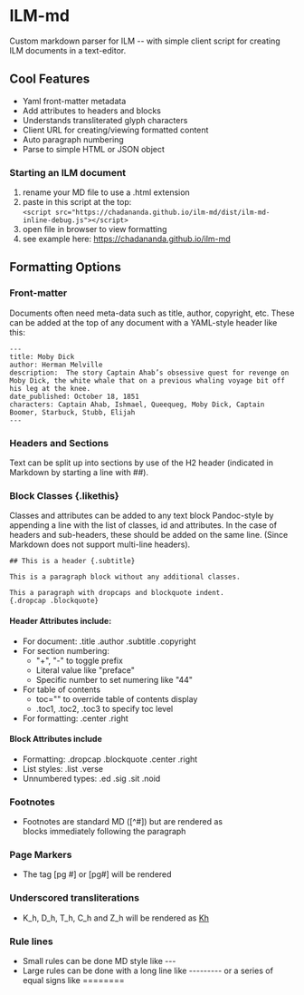 # ILM-md
Custom markdown parser for ILM -- with simple client script for creating ILM documents in a text-editor.

## Cool Features

* Yaml front-matter metadata
* Add attributes to headers and blocks
* Understands transliterated glyph characters
* Client URL for creating/viewing formatted content
* Auto paragraph numbering
* Parse to simple HTML or JSON object


### Starting an ILM document

  1. rename your MD file to use a .html extension
  2. paste in this script at the top: <br>
     `<script src="https://chadananda.github.io/ilm-md/dist/ilm-md-inline-debug.js"></script>`
  3. open file in browser to view formatting  
  4. see example here: https://chadananda.github.io/ilm-md

## Formatting Options

### Front-matter

Documents often need meta-data such as title, author, copyright, etc. These can be added at the top of any document with a YAML-style header like this:

```
---
title: Moby Dick
author: Herman Melville 
description:  The story Captain Ahab’s obsessive quest for revenge on Moby Dick, the white whale that on a previous whaling voyage bit off his leg at the knee.
date_published: October 18, 1851 
characters: Captain Ahab, Ishmael, Queequeg, Moby Dick, Captain Boomer, Starbuck, Stubb, Elijah 
---
```

### Headers and Sections

Text can be split up into sections by use of the H2 header (indicated in Markdown by starting a line with ##).  

### Block Classes {.likethis}

Classes and attributes can be added to any text block Pandoc-style by appending a line with the list of classes, id and attributes. In the case of headers and sub-headers, these should be added on the same line. (Since Markdown does not support multi-line headers).

```
## This is a header {.subtitle}

This is a paragraph block without any additional classes.

This a paragraph with dropcaps and blockquote indent.
{.dropcap .blockquote}
```

#### Header Attributes include:

* For document: .title .author .subtitle .copyright
* For section numbering:  
   * "+", "-" to toggle prefix
   * Literal value like "preface"
   * Specific number to set numering like "44"
* For table of contents
   * toc="" to override table of contents display 
   * .toc1, .toc2, .toc3 to specify toc level
* For formatting: .center .right

#### Block Attributes include

* Formatting: .dropcap .blockquote .center .right 
* List styles: .list .verse 
* Unnumbered types: .ed .sig .sit .noid

### Footnotes

* Footnotes are standard MD ([^#]) but are rendered as <aside> blocks immediately following the paragraph

### Page Markers

* The tag [pg #] or [pg#] will be rendered <span data-pg="#"></span>

### Underscored transliterations 

* K_h, D_h, T_h, C_h and Z_h will be rendered as <u>Kh</u>

### Rule lines

* Small rules can be done MD style like ---
* Large rules can be done with a long line like --------- or a series of equal signs like ========



